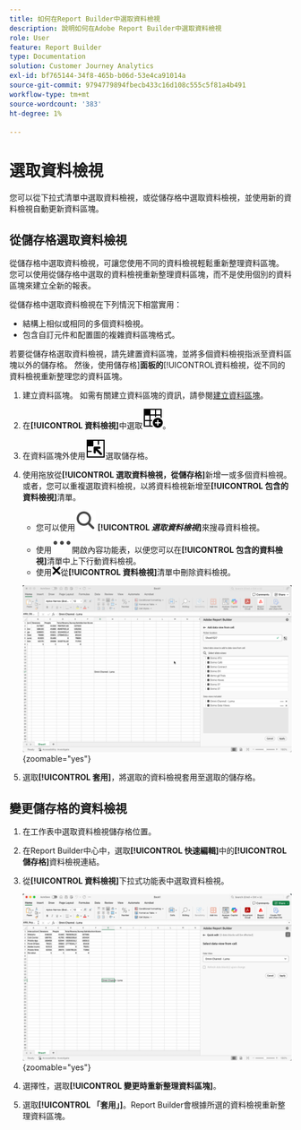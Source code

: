 ```yaml
---
title: 如何在Report Builder中選取資料檢視
description: 說明如何在Adobe Report Builder中選取資料檢視
role: User
feature: Report Builder
type: Documentation
solution: Customer Journey Analytics
exl-id: bf765144-34f8-465b-b06d-53e4ca91014a
source-git-commit: 9794779894fbecb433c16d108c555c5f81a4b491
workflow-type: tm+mt
source-wordcount: '383'
ht-degree: 1%

---
```


# 選取資料檢視

您可以從下拉式清單中選取資料檢視，或從儲存格中選取資料檢視，並使用新的資料檢視自動更新資料區塊。

## 從儲存格選取資料檢視

從儲存格中選取資料檢視，可讓您使用不同的資料檢視輕鬆重新整理資料區塊。 您可以使用從儲存格中選取的資料檢視重新整理資料區塊，而不是使用個別的資料區塊來建立全新的報表。

從儲存格中選取資料檢視在下列情況下相當實用：

* 結構上相似或相同的多個資料檢視。
* 包含自訂元件和配置圖的複雜資料區塊格式。

若要從儲存格選取資料檢視，請先建置資料區塊，並將多個資料檢視指派至資料區塊以外的儲存格。 然後，使用儲存格&#x200B;]**面板的**[!UICONTROL &#x200B;資料檢視，從不同的資料檢視重新整理您的資料區塊。

1. 建立資料區塊。 如需有關建立資料區塊的資訊，請參閱[建立資料區塊](/help/report-builder/create-a-data-block.md)。

1. 在&#x200B;**[!UICONTROL 資料檢視]**&#x200B;中選取![DataViewSelector](/help/assets/icons/DataViewSelector.svg)。

1. 在資料區塊外使用![DataBlockSelector](/help/assets/icons/DataBlockSelector.svg)選取儲存格。

1. 使用拖放從&#x200B;**[!UICONTROL 選取資料檢視，從儲存格]**&#x200B;新增一或多個資料檢視。 或者，您可以重複選取資料檢視，以將資料檢視新增至&#x200B;**[!UICONTROL 包含的資料檢視]**&#x200B;清單。

   * 您可以使用![搜尋](/help/assets/icons/Search.svg) **[!UICONTROL _選取資料檢視_]**&#x200B;來搜尋資料檢視。
   * 使用![MoreSmall](/help/assets/icons/MoreSmall.svg)開啟內容功能表，以便您可以在&#x200B;**[!UICONTROL 包含的資料檢視]**&#x200B;清單中上下行動資料檢視。
   * 使用![CrossSize75](/help/assets/icons/CrossSize75.svg)從&#x200B;**[!UICONTROL 資料檢視]**&#x200B;清單中刪除資料檢視。

   ![從儲存格選取資料檢視](assets/dataviews-from-a-cell.png){zoomable="yes"}

1. 選取&#x200B;**[!UICONTROL 套用]**，將選取的資料檢視套用至選取的儲存格。


## 變更儲存格的資料檢視

1. 在工作表中選取資料檢視儲存格位置。
1. 在Report Builder中心中，選取&#x200B;**[!UICONTROL 快速編輯]**&#x200B;中的&#x200B;**[!UICONTROL 儲存格]**&#x200B;資料檢視連結。
1. 從&#x200B;**[!UICONTROL 資料檢視]**&#x200B;下拉式功能表中選取資料檢視。

   ![從儲存格變更資料檢視](assets/change-data-view-from-cell.png){zoomable="yes"}
1. 選擇性，選取&#x200B;**[!UICONTROL 變更時重新整理資料區塊]**。

1. 選取&#x200B;**[!UICONTROL 「套用」]**。Report Builder會根據所選的資料檢視重新整理資料區塊。

